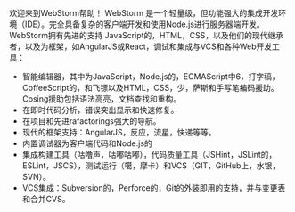 欢迎来到WebStorm帮助！
WebStorm 是一个轻量级，但功能强大的集成开发环境（IDE）。完全具备复杂的客户端开发和使用Node.js进行服务器端开发。
WebStorm拥有先进的支持 JavaScript的，HTML，CSS，以及他们的现代继承者，以及为框架，如AngularJS或React，调试和集成与VCS和各种Web开发工具：
* 智能编辑器，其中为JavaScript，Node.js的，ECMAScript中6，打字稿，CoffeeScript的，和飞镖以及HTML，CSS，少，萨斯和手写笔编码援助。Cosing援助包括语法高亮，文档查找和重构。
* 在即时代码分析，错误突出显示和快速修复。
* 在项目和先进rafactorings强大的导航。
* 现代的框架支持：AngularJS，反应，流星，快递等等。
* 内置调试器为客户端代码和Node.js的
* 集成构建工具（咕噜声，咕嘟咕嘟），代码质量工具（JSHint，JSLint的，ESLint，JSCS），测试运行（噶，摩卡）和VCS（GIT，GitHub上，水银，SVN）。
* VCS集成：Subversion的，Perforce的，Git的外装即用的支持，并与变更表和合并CVS。